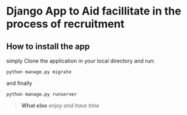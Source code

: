 # Django App to Aid facillitate in the process of recruitment

## How to install the app
simply Clone the application in your local directory
and run:
```
python manage.py migrate

```
and finally

```
python manage.py runserver

```
>**What else**
_enjoy and have time_



